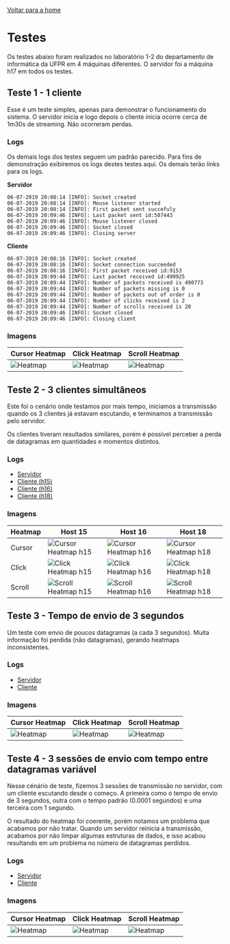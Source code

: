 [Voltar para a home](index.md)

# Testes
Os testes abaixo foram realizados no laboratório 1-2 do departamento de informática da UFPR em 4 máquinas diferentes.
O servidor foi a máquina h17 em todos os testes.


## Teste 1 -  1 cliente
Esse é um teste simples, apenas para demonstrar o funcionamento do sistema.
O servidor inicia e logo depois o cliente inicia ocorre cerca de 1m30s de streaming.
Não ocorreram perdas.


### Logs
Os demais logs dos testes seguem um padrão parecido. 
Para fins de demonstração exibiremos os logs destes testes aqui. 
Os demais terão links para os logs.

**Servidor**
```log
06-07-2019 20:08:14 [INFO]: Socket created
06-07-2019 20:08:14 [INFO]: Mouse listener started
06-07-2019 20:08:14 [INFO]: First packet sent succefuly
06-07-2019 20:09:46 [INFO]: Last packet sent id:507443
06-07-2019 20:09:46 [INFO]: Mouse listener closed
06-07-2019 20:09:46 [INFO]: Socket closed
06-07-2019 20:09:46 [INFO]: Closing server
```

**Cliente**
```log
06-07-2019 20:08:16 [INFO]: Socket created
06-07-2019 20:08:16 [INFO]: Socket connection succeeded
06-07-2019 20:08:16 [INFO]: First packet received id:9153
06-07-2019 20:09:44 [INFO]: Last packet received id:499925
06-07-2019 20:09:44 [INFO]: Number of packets received is 490773
06-07-2019 20:09:44 [INFO]: Number of packets missing is 0
06-07-2019 20:09:44 [INFO]: Number of packets out of order is 0
06-07-2019 20:09:44 [INFO]: Number of clicks received is 2
06-07-2019 20:09:44 [INFO]: Number of scrolls received is 20
06-07-2019 20:09:46 [INFO]: Socket closed
06-07-2019 20:09:46 [INFO]: Closing client

```

### Imagens
| Cursor Heatmap  | Click Heatmap | Scroll Heatmap |
| ------------- | ------------- | ------------- |
| ![Heatmap](https://ultravic.github.io/cursor_stream/tests/test_01/h18_cursor_heat.jpg) | ![Heatmap](https://ultravic.github.io/cursor_stream/tests/test_01/h18_press_heat.jpg)  | ![Heatmap](https://ultravic.github.io/cursor_stream/tests/test_01/h18_scroll_heat.jpg)  |


## Teste 2 -  3 clientes simultâneos
Este foi o cenário onde testamos por mais tempo, iniciamos a transmissão quando os 3 clientes já estavam escutando, e terminamos a transmissão pelo servidor.

Os clientes tiveram resultados similares, porém é possível perceber a perda de datagramas em quantidades e momentos distintos.

### Logs
- [Servidor](tests/test_02/server.log)
- [Cliente (h15)](tests/test_02/h15_client.log)
- [Cliente (h16)](tests/test_02/h16_client.log)
- [Cliente (h18)](tests/test_02/h18_client.log)

### Imagens
| Heatmap | Host 15 | Host 16 | Host 18 |
| :------------ | ------------- | ------------- | ------------- |
| Cursor  | ![Cursor Heatmap h15](https://ultravic.github.io/cursor_stream/tests/test_02/h15_cursor_heat.jpg) | ![Cursor Heatmap h16](https://ultravic.github.io/cursor_stream/tests/test_02/h16_cursor_heat.jpg) | ![Cursor Heatmap h18](https://ultravic.github.io/cursor_stream/tests/test_02/h18_cursor_heat.jpg) |
| Click  | ![Click Heatmap h15](https://ultravic.github.io/cursor_stream/tests/test_02/h15_press_heat.jpg) | ![Click Heatmap h16](https://ultravic.github.io/cursor_stream/tests/test_02/h16_press_heat.jpg) | ![Click Heatmap h18](https://ultravic.github.io/cursor_stream/tests/test_02/h18_press_heat.jpg) |
| Scroll | ![Scroll Heatmap h15](https://ultravic.github.io/cursor_stream/tests/test_02/h15_scroll_heat.jpg) | ![Scroll Heatmap h16](https://ultravic.github.io/cursor_stream/tests/test_02/h16_scroll_heat.jpg) | ![Scroll Heatmap h18](https://ultravic.github.io/cursor_stream/tests/test_02/h18_scroll_heat.jpg) |

## Teste 3 - Tempo de envio de 3 segundos
Um teste com envio de poucos datagramas (a cada 3 segundos).
Muita informação foi perdida (não datagramas), gerando heatmaps inconsistentes.

### Logs
- [Servidor](tests/test_03/server.log)
- [Cliente](tests/test_03/h16_client.log)

### Imagens
| Cursor Heatmap  | Click Heatmap | Scroll Heatmap |
| ------------- | ------------- | ------------- |
| ![Heatmap](https://ultravic.github.io/cursor_stream/tests/test_03/h16_cursor_heat.jpg) | ![Heatmap](https://ultravic.github.io/cursor_stream/tests/test_03/h16_press_heat.jpg)  | ![Heatmap](https://ultravic.github.io/cursor_stream/tests/test_03/h16_scroll_heat.jpg)  |


## Teste 4 - 3 sessões de envio com tempo entre datagramas variável
Nesse cénário de teste, fizemos 3 sessões de transmissão no servidor, com um cliente escutando desde o começo.
A primeira como o tempo de envio de 3 segundos, outra com o tempo padrão (0.0001 segundos) e uma terceira com 1 segundo.

O resultado do heatmap foi coerente, porém notamos um problema que acabamos por não tratar. 
Quando um servidor reinicia a transmissão, acabamos por não limpar algumas estruturas de dados, e isso acabou resultando em um problema no número de datagramas perdidos.

### Logs
- [Servidor](tests/test_04/server.log)
- [Cliente](tests/test_04/h16_client.log)

### Imagens
| Cursor Heatmap  | Click Heatmap | Scroll Heatmap |
| ------------- | ------------- | ------------- |
| ![Heatmap](https://ultravic.github.io/cursor_stream/tests/test_04/h16_cursor_heat.jpg) | ![Heatmap](https://ultravic.github.io/cursor_stream/tests/test_04/h16_press_heat.jpg)  | ![Heatmap](https://ultravic.github.io/cursor_stream/tests/test_04/h16_scroll_heat.jpg)  |



